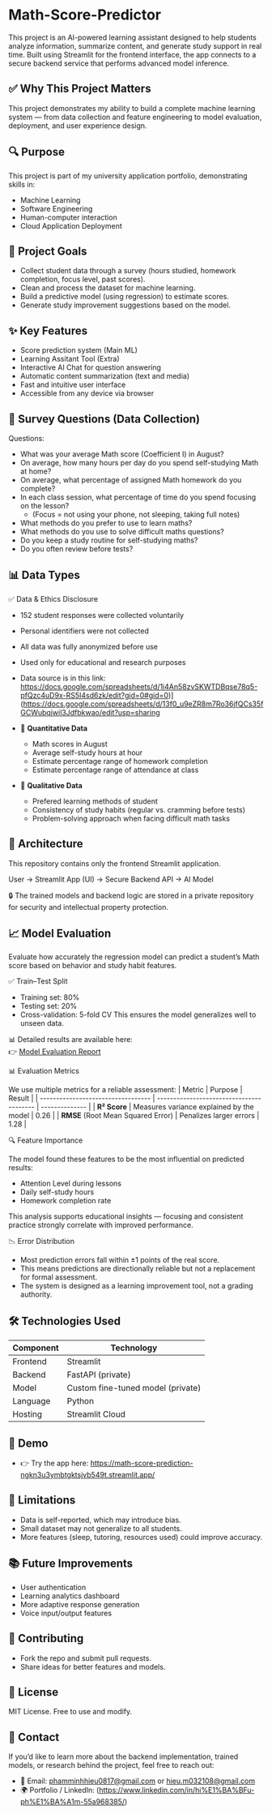 # Math-Score-Predictor
This project is an AI-powered learning assistant designed to help students analyze information, summarize content, and generate study support in real time. Built using Streamlit for the frontend interface, the app connects to a secure backend service that performs advanced model inference.

## ✅ Why This Project Matters
This project demonstrates my ability to build a complete machine learning system — from data collection and feature engineering to model evaluation, deployment, and user experience design.

## 🔍 Purpose
This project is part of my university application portfolio, demonstrating skills in:
- Machine Learning
- Software Engineering
- Human-computer interaction
- Cloud Application Deployment

## 🚀 Project Goals
- Collect student data through a survey (hours studied, homework completion, focus level, past scores).
- Clean and process the dataset for machine learning.
- Build a predictive model (using regression) to estimate scores.
- Generate study improvement suggestions based on the model.

## ✨ Key Features
- Score prediction system (Main ML)
- Learning Assitant Tool (Extra)
- Interactive AI Chat for question answering
- Automatic content summarization (text and media)
- Fast and intuitive user interface
- Accessible from any device via browser

## 📝 Survey Questions (Data Collection)

Questions:
- What was your average Math score (Coefficient I) in August?
- On average, how many hours per day do you spend self-studying Math at home?
- On average, what percentage of assigned Math homework do you complete?
- In each class session, what percentage of time do you spend focusing on the lesson?
  + (Focus = not using your phone, not sleeping, taking full notes)
- What methods do you prefer to use to learn maths?
- What methods do you use to solve difficult maths questions?
- Do you keep a study routine for self-studying maths?
- Do you often review before tests?
 
## 📊 Data Types

✅ Data & Ethics Disclosure

- 152 student responses were collected voluntarily
- Personal identifiers were not collected
- All data was fully anonymized before use
- Used only for educational and research purposes

- Data source is in this link: https://docs.google.com/spreadsheets/d/1i4An58zvSKWTDBqse78q5-pfQzc4uD9x-RS5I4sd6zk/edit?gid=0#gid=0)](https://docs.google.com/spreadsheets/d/13f0_u9eZR8m7Ro36jfQCs35fGCWubqjwil3Jdfbkwao/edit?usp=sharing
  
- 🔢 **Quantitative Data**
  + Math scores in August
  + Average self-study hours at hour
  + Estimate percentage range of homework completion
  + Estimate percentage range of attendance at class
- 📝 **Qualitative Data**
  + Prefered learning methods of student
  + Consistency of study habits (regular vs. cramming before tests)
  + Problem-solving approach when facing difficult math tasks

## 🧩 Architecture

This repository contains only the frontend Streamlit application.

User  →  Streamlit App (UI)  →  Secure Backend API  →  AI Model

🔒 The trained models and backend logic are stored in a private repository for security and intellectual property protection.

## 📈 Model Evaluation
Evaluate how accurately the regression model can predict a student’s Math score based on behavior and study habit features.

✅ Train–Test Split
+ Training set: 80%
+ Testing set: 20%
+ Cross-validation: 5-fold CV
This ensures the model generalizes well to unseen data.

📊 Detailed results are available here:  
👉 [Model Evaluation Report](https://github.com/Hieu565/Math-Score-Predictor/blob/main/Model_Results/Model%20Performance%20Report%20README.md)

📊 Evaluation Metrics

We use multiple metrics for a reliable assessment:
| Metric                             | Purpose                                  | Result         |
| ---------------------------------- | ---------------------------------------- | -------------- |
| **R² Score**                       | Measures variance explained by the model |      0.26      |
| **RMSE** (Root Mean Squared Error) | Penalizes larger errors                  |      1.28      |

🔍 Feature Importance

The model found these features to be the most influential on predicted results:
- Attention Level during lessons
- Daily self-study hours
- Homework completion rate

This analysis supports educational insights — focusing and consistent practice strongly correlate with improved performance.

📉 Error Distribution

- Most prediction errors fall within ±1 points of the real score.
- This means predictions are directionally reliable but not a replacement for formal assessment.
- The system is designed as a learning improvement tool, not a grading authority.

## 🛠️ Technologies Used
| Component | Technology                        |
| --------- | --------------------------------- |
| Frontend  | Streamlit                         |
| Backend   | FastAPI (private)                 |
| Model     | Custom fine-tuned model (private) |
| Language  | Python                            |
| Hosting   | Streamlit Cloud                   |

## 🚀 Demo
- 👉 Try the app here: https://math-score-prediction-ngkn3u3ymbtgktsjvb549t.streamlit.app/

## 📌 Limitations
- Data is self-reported, which may introduce bias.
- Small dataset may not generalize to all students.
- More features (sleep, tutoring, resources used) could improve accuracy.

## 📚 Future Improvements
- User authentication
- Learning analytics dashboard
- More adaptive response generation
- Voice input/output features

## 🤝 Contributing
- Fork the repo and submit pull requests.
- Share ideas for better features and models.

## 📜 License
MIT License. Free to use and modify.

## 📩 Contact
If you’d like to learn more about the backend implementation, trained models, or research behind the project, feel free to reach out:
- 📧 Email: phamminhhieu0817@gmail.com or hieu.m032108@gmail.com
- 🌍 Portfolio / LinkedIn: (https://www.linkedin.com/in/hi%E1%BA%BFu-ph%E1%BA%A1m-55a968385/)
